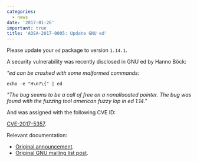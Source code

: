 ```yaml
---
categories:
  - news
date: '2017-01-26'
important: true
title: 'AOSA-2017-0005: Update GNU ed'
---
```



Please update your `ed` package to version `1.14.1`.

A security vulnerability was recently disclosed in GNU ed by Hanno Böck:

*"ed can be crashed with some malformed commands:*

`echo -e "H\n?\{" | ed`

*"The bug seems to be a call of free on a nonallocated pointer. The bug
was found with the fuzzing tool american fuzzy lop in ed 1.14."*

And was assigned with the following CVE ID:

[CVE-2017-5357](https://cve.mitre.org/cgi-bin/cvename.cgi?name=CVE-2017-5337).

Relevant documentation:

- [Original announcement](http://lists.gnu.org/archive/html/info-gnu/2017-01/msg00004.html).
- [Original GNU mailing list post](https://lists.gnu.org/archive/html/bug-ed/2017-01/msg00000.html).